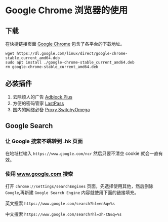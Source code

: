 # Google Chrome 浏览器的使用

## 下载

在快捷链接页面 [Google Chrome](index.md) 包含了各平台的下载地址。

```she
wget https://dl.google.com/linux/direct/google-chrome-stable_current_amd64.deb
sudo apt install ./google-chrome-stable_current_amd64.deb
rm google-chrome-stable_current_amd64.deb
```

## 必装插件

1. 去除烦人的广告 [Adblock Plus](https://chrome.google.com/webstore/detail/cfhdojbkjhnklbpkdaibdccddilifddb?utm_source=chrome-app-launcher-info-dialog)
2. 方便的密码管家 [LastPass](https://chrome.google.com/webstore/detail/hdokiejnpimakedhajhdlcegeplioahd?utm_source=chrome-app-launcher-info-dialog)
3. 国内的网络必备 [Proxy SwitchyOmega](https://chrome.google.com/webstore/detail/padekgcemlokbadohgkifijomclgjgif?utm_source=chrome-app-launcher-info-dialog)

## Google Search

### 让 Google 搜索不跳转到 .hk 页面

在地址栏输入 `https://www.google.com/ncr` 然后只要不清空 cookie 就会一直有效。

### 使用 www.google.com 搜索

打开 `chrome://settings/searchEngines` 页面，先选择使用其他，然后删除 `Google`,再新建 `Google Search Engine` 内容就使用下面的链接填充。

英文搜索 `https://www.google.com/search?hl=en&q=%s`

中文搜索 `https://www.google.com/search?hl=zh-CN&q=%s`

